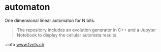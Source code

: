 # automaton
One dimensional linear automaton for N bits.

> The repository includes an evolution generator in C++ and a 
Jupyter Notebook to display the cellular automata results.

+info www.fvnts.ch
